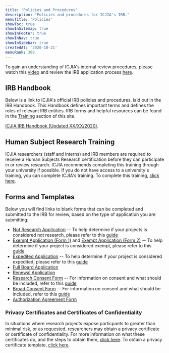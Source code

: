 ```yaml
---
title: 'Policies and Procedures'
description: "Policies and procedures for ICJIA's IRB."
menuTitle: 'Policies'
showToc: true
showInSitemap: true
showInFooter: true
showInNav: true
showInSidebar: true
createdAt: '2020-10-21'
menuRank: 300
---
```


To gain an understanding of ICJIA's internal review procedures, please watch this [video](LINKTOVIDEO) and review the IRB application process [here](ApplicationProcess.pdf).

## IRB Handbook

Below is a link to ICJIA's official IRB policies and procedures, laid out in the IRB Handbook. This Handbook defines important terms and defines the roles of relevant IRB entities. IRB forms and helpful resources can be found in the [Training](LINKTOTRAININGTAB) section of this site.

[ICJIA IRB Handbook (Updated XX/XX/2020)](IRBhandbook2020.pdf).

## Human Subject Research Training

ICJIA researchers (staff and interns) and IRB members are required to receive a Human Subjects Research certification before they can participate in or review research. ICJIA recommends completing this training through your university if possible. If you do not have access to a university's training, you can complete ICJIA's training. To complete this training, [click here](HSRTrainingCourse.pdf).

## Forms and Templates

Below you will find links to blank forms that can be completed and submitted to the IRB for review, based on the type of application you are submitting:

- [Not Research Application](NotResearchTemplate.pdf)
  -- To help determine if your projects is considered not research, please refer to this [guide](NotResearchGuide.pdf)
- [Exempt Application (Form 1)](InitialApplicationTemplate.pdf) and [Exempt Application (Form 2)](ExemptTemplate.pdf)
  -- To help determine if your project is considered exempt, please refer to this [guide](HSRDecisionCharts.pdf)
- [Expedited Application](InitialApplicationTemplate.pdf)
  -- To help determine if your project is considered expedited, please refer to this [guide](ExpeditedReviewCategories.pdf)
- [Full Board Application](InitialApplicationTemplate.pdf)
- [Renewal Application](RenewalTemplate.pdf)
- [Research Consent Form](ConsentTemplate.doc)
  -- For information on consent and what should be included, refer to this [guide](ConsentGuidance.pdf)
- [Broad Consent Form](BroadConsentTemplate.doc)
  -- For information on consent and what should be included, refer to this [guide](ConsentGuidance.pdf)
- [Authorization Agreement Form](AuthorizationAgreementTemplate.docx)

### Privacy Certificates and Certificates of Confidentiality

In situations where research projects expose particpants to greater than minimal risk, or as requested, researchers may obtain a privacy certificate or certificate of confidentiality. For more information on what these certificates do, and the steps to obtain them, [click here](PrivacyCertificateSteps.pdf). To obtain a privacy certificate template, [click here](PrivacyCertificateTemplate.doc).
